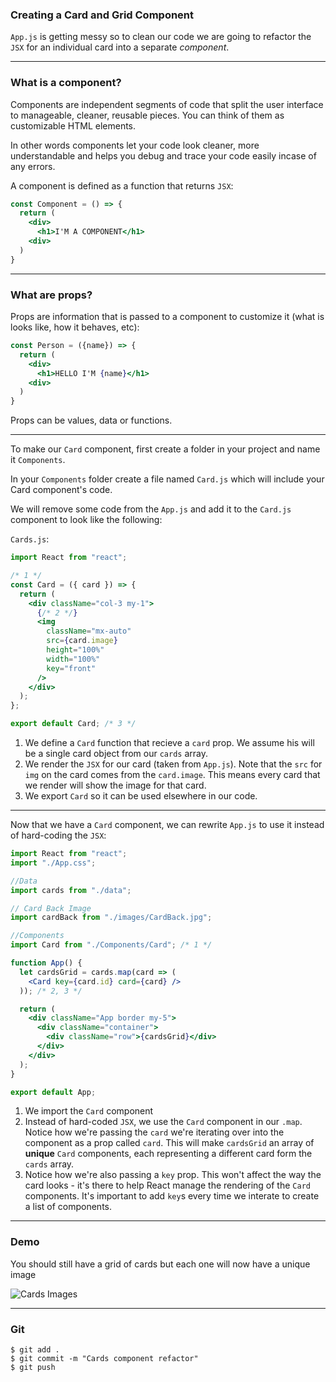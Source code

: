 ### Creating a Card and Grid Component

`App.js` is getting messy so to clean our code we are going to refactor the `JSX` for an individual card into a separate _component_.

---

### What is a component?

Components are independent segments of code that split the user interface to manageable, cleaner, reusable pieces. You can think of them as customizable HTML elements.

In other words components let your code look cleaner, more understandable and helps you debug and trace your code easily incase of any errors.

A component is defined as a function that returns `JSX`:

```jsx
const Component = () => {
  return (
    <div>
      <h1>I'M A COMPONENT</h1>
    <div>
  )
}
```

---

### What are props?

Props are information that is passed to a component to customize it (what is looks like, how it behaves, etc):

```jsx
const Person = ({name}) => {
  return (
    <div>
      <h1>HELLO I'M {name}</h1>
    <div>
  )
}
```

Props can be values, data or functions.

---

To make our `Card` component, first create a folder in your project and name it `Components`.

In your `Components` folder create a file named `Card.js` which will include your Card component's code.

We will remove some code from the `App.js` and add it to the `Card.js` component to look like the following:

`Cards.js`:

```jsx
import React from "react";

/* 1 */
const Card = ({ card }) => {
  return (
    <div className="col-3 my-1">
      {/* 2 */}
      <img
        className="mx-auto"
        src={card.image}
        height="100%"
        width="100%"
        key="front"
      />
    </div>
  );
};

export default Card; /* 3 */
```

1. We define a `Card` function that recieve a `card` prop. We assume his will be a single card object from our `cards` array.
2. We render the `JSX` for our card (taken from `App.js`). Note that the `src` for `img` on the card comes from the `card.image`. This means every card that we render will show the image for that card.
3. We export `Card` so it can be used elsewhere in our code.

---

Now that we have a `Card` component, we can rewrite `App.js` to use it instead of hard-coding the `JSX`:

```jsx
import React from "react";
import "./App.css";

//Data
import cards from "./data";

// Card Back Image
import cardBack from "./images/CardBack.jpg";

//Components
import Card from "./Components/Card"; /* 1 */

function App() {
  let cardsGrid = cards.map(card => (
    <Card key={card.id} card={card} />
  )); /* 2, 3 */

  return (
    <div className="App border my-5">
      <div className="container">
        <div className="row">{cardsGrid}</div>
      </div>
    </div>
  );
}

export default App;
```

1. We import the `Card` component
2. Instead of hard-coded `JSX`, we use the `Card` component in our `.map`. Notice how we're passing the `card` we're iterating over into the component as a prop called `card`. This will make `cardsGrid` an array of **unique** `Card` components, each representing a different card form the `cards` array.
3. Notice how we're also passing a `key` prop. This won't affect the way the card looks - it's there to help React manage the rendering of the `Card` components. It's important to add `key`s every time we interate to create a list of components.

---

### Demo

You should still have a grid of cards but each one will now have a unique image

![Cards Images](https://imgur.com/XDZXYp2.png)

---

### Git

```shell
$ git add .
$ git commit -m "Cards component refactor"
$ git push
```
